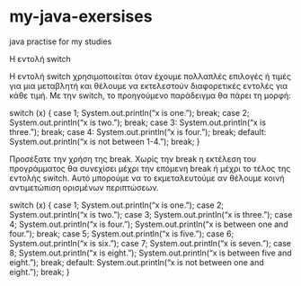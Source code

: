 # my-java-exersises
java practise for my studies

Η εντολή switch

Η εντολή switch χρησιμοποιείται όταν έχουμε πολλαπλές επιλογές ή τιμές για μια
μεταβλητή και θέλουμε να εκτελεστούν διαφορετικές εντολές για κάθε τιμή. Με την
switch, το προηγούμενο παράδειγμα θα πάρει τη μορφή:

switch (x) {
case 1;
System.out.println(“x is one.”);
break;
case 2;
System.out.println(“x is two.”);
break;
case 3:
System.out.println(“x is three.”);
break;
case 4:
System.out.println(“x is four.”);
break;
default:
System.out.println(“x is not between 1-4.”);
break;
}

Προσέξατε την χρήση της break. Χωρίς την break η εκτέλεση του προγράμματος θα
συνεχίσει μέχρι την επόμενη break ή μέχρι το τέλος της εντολής switch. Αυτό μπορούμε
να το εκμεταλευτούμε αν θέλουμε κοινή αντιμετώπιση ορισμένων περιπτώσεων.

switch (x) {
case 1;
System.out.println(“x is one.”);
case 2;
System.out.println(“x is two.”);
case 3;
System.out.println(“x is three.”);
case 4;
System.out.println(“x is four.”);
System.out.println(“x is between one and four.”);
break;
case 5;
System.out.println(“x is five.”);
case 6;
System.out.println(“x is six.”);
case 7;
System.out.println(“x is seven.”);
case 8;
System.out.println(“x is eight.”);
System.out.println(“x is between five and eight.”);
break;
default:
System.out.println(“x is not between one and eight.”);
break;
}
